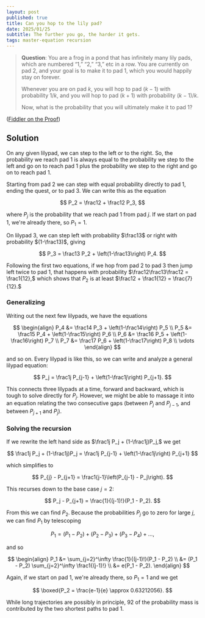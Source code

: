 ```yaml
---
layout: post
published: true
title: Can you hop to the lily pad?
date: 2025/01/25
subtitle: The further you go, the harder it gets.
tags: master-equation recursion
---
```


>**Question**: You are a frog in a pond that has infinitely many lily pads, which are numbered “1,” “2,” “3,” etc in a row. You are currently on pad $2$, and your goal is to make it to pad $1$, which you would happily stay on forever.
>
>Whenever you are on pad $k$, you will hop to pad $(k−1)$ with probability $1/k$, and you will hop to pad $(k+1)$ with probability $(k−1)/k$.
>
>Now, what is the probability that you will ultimately make it to pad $1$?

<!--more-->

([Fiddler on the Proof](https://thefiddler.substack.com/p/can-you-hop-to-the-lily-pad))

## Solution

On any given lilypad, we can step to the left or to the right. So, the probability we reach pad $1$ is always equal to the probability we step to the left and go on to reach pad $1$ plus the probability we step to the right and go on to reach pad $1$. 

Starting from pad $2$ we can step with equal probability directly to pad $1$, ending the quest, or to pad $3$. We can write this as the equation

$$ P_2 = \frac12 + \frac12 P_3, $$

where $P_j$ is the probability that we reach pad $1$ from pad $j$. If we start on pad $1$, we're already there, so $P_1 = 1.$ 

On lilypad $3$, we can step left with probability $\frac13$ or right with probability $(1-\frac13)$, giving

$$ P_3 = \frac13 P_2 + \left(1-\frac13\right) P_4. $$

Following the first two equations, if we hop from pad $2$ to pad $3$ then jump left twice to pad $1$, that happens with probability $\frac12\frac13\frac12 = \frac1{12},$ which shows that $P_2$ is at least $\frac12 + \frac1{12} = \frac{7}{12}.$

### Generalizing

Writing out the next few lilypads, we have the equations

$$
  \begin{align}
    P_4 &= \frac14 P_3 + \left(1-\frac14\right) P_5 \\
    P_5 &= \frac15 P_4 + \left(1-\frac15\right) P_6 \\
    P_6 &= \frac16 P_5 + \left(1-\frac16\right) P_7 \\
    P_7 &= \frac17 P_6 + \left(1-\frac17\right) P_8 \\
      \vdots
  \end{align}
$$

and so on. Every lilypad is like this, so we can write and analyze a general lilypad equation:

$$ P_j = \frac1j P_{j-1} + \left(1-\frac1j\right) P_{j+1}. $$

This connects three lilypads at a time, forward and backward, which is tough to solve directly for $P_j$. However, we might be able to massage it into an equation relating the two consecutive gaps (between $P_j$ and $P_{j-1}$, and between $P_{j+1}$ and $P_j$). 

### Solving the recursion

If we rewrite the left hand side as $\frac1j P_j + (1-\frac1j)P_j,$ we get

$$ \frac1j P_j + (1-\frac1j)P_j = \frac1j P_{j-1} + \left(1-\frac1j\right) P_{j+1} $$ 

which simplifies to

$$ P_{j} - P_{j+1} = \frac1{j-1}\left(P_{j-1} - P_j\right). $$

This recurses down to the base case $j=2$:

$$ P_j - P_{j+1} = \frac{1}{(j-1)!}(P_1 - P_2). $$

From this we can find $P_2$. Because the probabilities $P_j$ go to zero for large $j$, we can find $P_1$ by telescoping 

$$P_1 = (P_1 - P_2) + (P_2 - P_3) + (P_3 - P_4) + \ldots, $$ 

and so

$$ 
  \begin{align}
    P_1 &= \sum_{j=2}^\infty \frac{1}{(j-1)!}(P_1 - P_2) \\
        &= (P_1 - P_2) \sum_{j=2}^\infty \frac1{(j-1)!} \\
        &= e(P_1 - P_2).
  \end{align}
$$

Again, if we start on pad $1$, we're already there, so $P_1 = 1$ and we get 

$$ \boxed{P_2 = \frac{e-1}{e} \approx 0.63212056}. $$

While long trajectories are possibly in principle, $92%$ of the probability mass is contributed by the two shortest paths to pad $1$.

<br>
